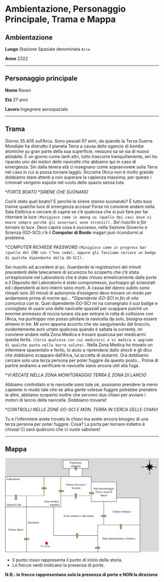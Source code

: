 # Ambientazione, Personaggio Principale, Trama e Mappa

## Ambientazione 
**Luogo** Stazione Spaziale denominata `Arca`

**Anno** 2322

---

## Personaggio principale
**Nome** Raven

**Età** 27 anni

**Lavoro** Ingegnere aerospaziale

---

## Trama

Giorno 35.405 sull’Arca. Sono passati 97 anni, da quando la Terza Guerra Mondiale ha distrutto il pianeta Terra a causa dello sgancio di bombe atomiche su gran parte della sua superficie, nessuno sa se sia di nuovo abitabile. È un giorno come tanti altri, tutto trascorre tranquillamente, ieri ho riparato uno dei motori delle navicelle che abbiamo qui in caso di emergenza. Sin dalla tenera età ci insegnano come sopravvivere sulla Terra nel caso in cui si possa tornare laggiù. Siccome l’Arca non è molto grande dobbiamo stare attenti a non superare la capienza massima, per questo i criminali vengono espulsi nel vuoto dello spazio senza tuta.

**FORTE BOATO* **SIRENE CHE SUONANO*

Cos’è stato quel boato? E perché le sirene stanno suonando? È tutto buio tranne qualche luce di emergenza accesa! Forse mi conviene andare nella Sala Elettrica e cercare di capire se c’è qualcosa che si può fare per far ritornare la luce `(Minigioco come in among us (quello dei cavi dove si muore sempre perché gli avversari sono stronzi)).` _Sei riuscito a far tornare la luce_. Devo capire cosa è successo, nella Sezione Governo e Scienza (GO-SCI) c’è il **Computer di Bordo** magari può ricondurmi al problema. 

**COMPUTER RICHIEDE PASSWORD* `(Minigioco come in progress bar (quello del CMD con l’hex code), oppure gli facciamo cercare un badge di qualche dipendente della GO-SCI).`

Sei riuscito ad accedere al pc. Guardando le registrazioni dei minuti precedenti delle telecamere di sicurezza ho scoperto che c’è stata un’esplosione nel Laboratorio che è stato chiuso ermeticamente dalle porte e il Deposito del Laboratorio è stato compromesso, purtroppo gli scienziati ed i dipendenti ai loro interni sono morti. A causa del danno subito sono rimasti solo 30 minuti di autonomia d’ossigeno devo trovare un modo per andarmene prima di morire qui... **Dipendente GO-SCI in fin di vita comunica con te.* Quel dipendente GO-SCI mi ha consegnato il suo badge e consigliato di usare una delle navicelle spaziali per scappare poiché un enorme ammasso di roccia lunare sta per entrare in rotta di collisione con l’Arca, ma purtroppo non posso pilotare la navicella da solo, bisogna essere almeno in tre. Mi sono appena accorto che sto sanguinando dal braccio, evidentemente avrò urtato qualcosa quando è saltata la corrente, mi conviene andare nella Zona Medica e trovare qualcosa per medicarmi questa ferita. `(Cerca qualcosa con cui medicarsi e si medica e upgrade di qualche punto nella barra salute).` Nella Zona Medica ho trovato un infermiere spaventato e ferito, lo aiuto a riprendersi dallo shock e gli dico che dobbiamo scappare dall’Arca, lui accetta di aiutarmi. Ora dobbiamo cercare solo una terza persona per poter fuggire da questo posto… Prima di partire andiamo a verificare le navicelle siano ancora utili alla fuga. 

**VI RECATE NELLA ZONA MONITORAGGIO TERRA E ZONA DI LANCIO*

Abbiamo controllato e le navicelle sono tute ok, possiamo prendere la meno capiente in modo tale che se altra gente volesse fuggire potrebbe prendere le altre, abbiamo scoperto inoltre che servono due chiavi per avviare i motori di lancio della navicella. Dobbiamo trovarle!

**CONTROLLI NELLE ZONE GO-SCI E MON. TERRA IN CERCA DELLE CHIAVI*

Tu e l’infermiere avete trovato le chiavi ma avete ancora bisogno di una terza persona per poter fuggire. Cosa? La porta per tornare indietro è chiusa! Ci sarà qualcuno che ci vuole sabotare!

---

## Mappa

![mappa](./img/adv_map.png)

- Il punto rosso rappresenta il punto di inizio della storia.
- Le frecce verdi inidicano la presenza di porte.

**N.B.: le frecce rappresentano solo la presenza di porte e NON la direzione**